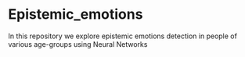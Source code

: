 # Epistemic_emotions
In this repository we explore epistemic emotions detection in people of various age-groups using Neural Networks
